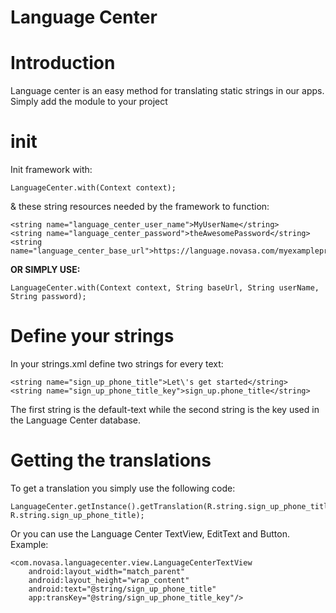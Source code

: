 # Language Center

<h1>Introduction</h1>
Language center is an easy method for translating static strings in our apps.<br>
Simply add the module to your project


<h1>init</h1> 
Init framework with:

    LanguageCenter.with(Context context);

& these string resources needed by the framework to function:

    <string name="language_center_user_name">MyUserName</string>
    <string name="language_center_password">theAwesomePassword</string>
    <string name="language_center_base_url">https://language.novasa.com/myexampleproject/api/v1/</string>

<b>OR SIMPLY USE:</b>

    LanguageCenter.with(Context context, String baseUrl, String userName, String password);
    
    

<h1>Define your strings</h1>
In your strings.xml define two strings for every text:

    <string name="sign_up_phone_title">Let\'s get started</string>
    <string name="sign_up_phone_title_key">sign_up.phone_title</string>

The first string is the default-text while the second string is the key used in the Language Center database.

<h1>Getting the translations</h1>
To get a translation you simply use the following code:

    LanguageCenter.getInstance().getTranslation(R.string.sign_up_phone_title_key, R.string.sign_up_phone_title);

Or you can use the Language Center TextView, EditText and Button.<br>
Example:

    <com.novasa.languagecenter.view.LanguageCenterTextView
        android:layout_width="match_parent"
        android:layout_height="wrap_content"
        android:text="@string/sign_up_phone_title"
        app:transKey="@string/sign_up_phone_title_key"/>



